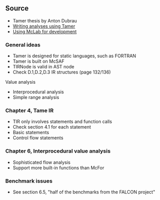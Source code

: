 
## Source

- Tamer thesis by Anton Dubrau
- [Writing analyses using Tamer](https://github.com/Sable/mclab-core/wiki/Writing-analyses-using-Tamer)
- [Using McLab for development](https://github.com/Sable/mclab-core/wiki/Using-McLab-for-development)

### General ideas

- Tamer is designed for static languages, such as FORTRAN
- Tamer is built on McSAF
- TIRNode is valid in AST node
- Check D.1,D.2,D.3 IR structures (page 132/136)

Value analysis

- Interprocedural analysis
- Simple range analysis

### Chapter 4, Tame IR

- TIR only involves statements and function calls
- Check section 4.1 for each statement
- Basic statements
- Control flow statements

### Chapter 6, Interprocedural value analysis

- Sophisticated flow analysis
- Support more built-in functions than McFor


### Benchmark issues

- See section 6.5, "half of the benchmarks from the FALCON project"
